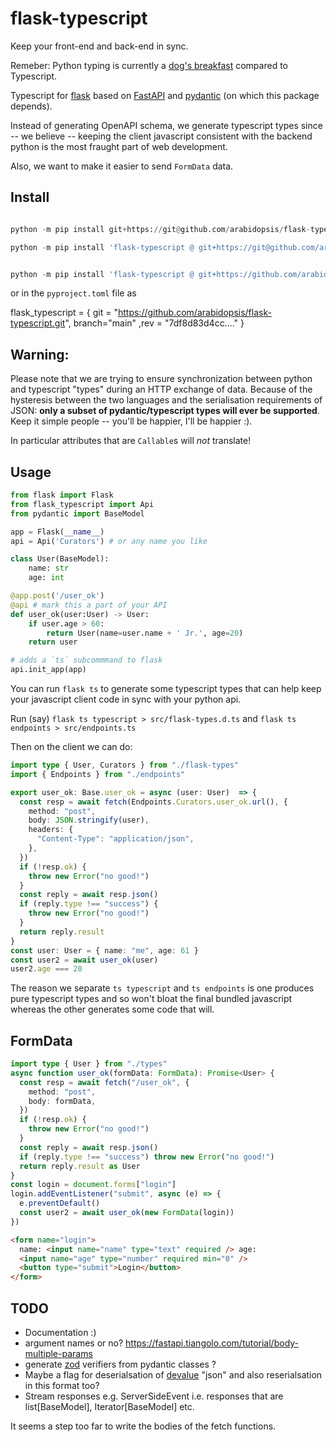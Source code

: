 # flask-typescript

Keep your front-end and back-end in sync.

Remeber: Python typing is currently a [dog's breakfast](https://www.google.com/search?q=dog%27s+breakfast) compared to Typescript.

Typescript for [flask](https://flask.palletsprojects.com/)
based on [FastAPI](https://fastapi.tiangolo.com) and
[pydantic](https://docs.pydantic.dev/) (on which this package depends).

Instead of generating OpenAPI schema, we generate typescript types since
-- we believe --
keeping the client javascript consistent with the backend python is the most
fraught part of web development.

Also, we want to make it easier to send `FormData`
data.

## Install

```python

python -m pip install git+https://git@github.com/arabidopsis/flask-typescript

python -m pip install 'flask-typescript @ git+https://git@github.com/arabidopsis/flask-typescript@<rev>#flask-typescript[sqlalchemy]'
```

```python

python -m pip install 'flask-typescript @ git+https://github.com/arabidopsis/flask-typescript@<rev>#flask-typescript[sqlalchemy]'
```

or in the `pyproject.toml` file as

flask_typescript = { git = "https://github.com/arabidopsis/flask-typescript.git", branch="main" ,rev = "7df8d83d4cc...." }

## Warning:

Please note that we are trying to ensure synchronization between python and
typescript "types" during an HTTP exchange of data. Because of the hysteresis
between the two languages and the serialisation requirements of JSON:
**only a subset of pydantic/typescript types will ever be supported**.
Keep it simple people -- you'll be happier, I'll be happier :).

In particular attributes that are `Callable`s will *not* translate!

## Usage

```python
from flask import Flask
from flask_typescript import Api
from pydantic import BaseModel

app = Flask(__name__)
api = Api('Curators') # or any name you like

class User(BaseModel):
    name: str
    age: int

@app.post('/user_ok')
@api # mark this a part of your API
def user_ok(user:User) -> User:
    if user.age > 60:
        return User(name=user.name + ' Jr.', age=20)
    return user

# adds a `ts` subcommmand to flask
api.init_app(app)
```

You can run `flask ts` to generate some typescript types that can help keep your
javascript client code in sync with your python api.

Run (say) `flask ts typescript > src/flask-types.d.ts` and
`flask ts endpoints > src/endpoints.ts`

Then on the client we can do:

```typescript
import type { User, Curators } from "./flask-types"
import { Endpoints } from "./endpoints"

export user_ok: Base.user_ok = async (user: User)  => {
  const resp = await fetch(Endpoints.Curators.user_ok.url(), {
    method: "post",
    body: JSON.stringify(user),
    headers: {
      "Content-Type": "application/json",
    },
  })
  if (!resp.ok) {
    throw new Error("no good!")
  }
  const reply = await resp.json()
  if (reply.type !== "success") {
    throw new Error("no good!")
  }
  return reply.result
}
const user: User = { name: "me", age: 61 }
const user2 = await user_ok(user)
user2.age === 20
```

The reason we separate `ts typescript` and `ts endpoints` is one produces
pure typescript types and so won't bloat the final bundled javascript whereas
the other generates some code that will.

## FormData

```typescript
import type { User } from "./types"
async function user_ok(formData: FormData): Promise<User> {
  const resp = await fetch("/user_ok", {
    method: "post",
    body: formData,
  })
  if (!resp.ok) {
    throw new Error("no good!")
  }
  const reply = await resp.json()
  if (reply.type !== "success") throw new Error("no good!")
  return reply.result as User
}
const login = document.forms["login"]
login.addEventListener("submit", async (e) => {
  e.preventDefault()
  const user2 = await user_ok(new FormData(login))
})
```

```html
<form name="login">
  name: <input name="name" type="text" required /> age:
  <input name="age" type="number" required min="0" />
  <button type="submit">Login</button>
</form>
```

## TODO

- Documentation :)
- argument names or no? https://fastapi.tiangolo.com/tutorial/body-multiple-params
- generate [zod](https://zod.dev/) verifiers from pydantic classes ?
- Maybe a flag for deserialsation of [devalue](https://github.com/Rich-Harris/devalue) "json"
  and also reserialsation in this format too?
- Stream responses e.g. ServerSideEvent i.e. responses that are list[BaseModel], Iterator[BaseModel] etc.

It seems a step too far to write the bodies of the fetch functions.
